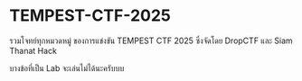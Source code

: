 # TEMPEST-CTF-2025
รวมโจทย์ทุกหมวดหมู่ ของการแข่งขัน TEMPEST CTF 2025 ซึ่งจัดโดย DropCTF และ Siam Thanat Hack

บางข้อที่เป็น Lab จะเล่นไม่ได้นะครับบบ
